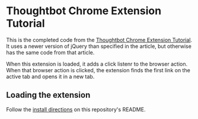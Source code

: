 # Thoughtbot Chrome Extension Tutorial

This is the completed code from the [Thoughtbot Chrome Extension Tutorial](https://thoughtbot.com/blog/how-to-make-a-chrome-extension).
It uses a newer version of jQuery than specified in the article, but otherwise has the same code from that article.

When this extension is loaded, it adds a click listenr to the browser action. When that browser action is clicked, the extension finds the first link on the active tab and opens it in a new tab.

## Loading the extension

Follow the [install directions](https://github.com/ITPNYU/hacking-the-browser/blob/master/README.md#usage) on this repository's README.

